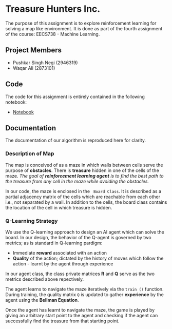 # Treasure Hunters Inc.
The purpose of this assignment is to explore reinforcement learning for solving
a map like environment. It is done as part of the fourth assignment of the
course: EECS738 - Machine Learning.

## Project Members
  - Pushkar Singh Negi (2946319)
  - Waqar Ali (2873101)

## Code
The code for this assignment is entirely contained in the following notebook:
  - [Notebook](notebooks/qTreasureHunter.ipynb)

## Documentation
The documentation of our algorithm is reproduced here for clarity.

### Description of Map
The map is conceived of as a maze in which walls between cells serve the
purpose of **obstacles**. There is **treasure** hidden in one of the cells of
the maze. _The goal of **reinforcement learning agent** is to find the best
path to the treasure from any cell in the maze while avoiding the obstacles._

In our code, the maze is enclosed in the ``` Board Class```. It is
described as a partial adjacency matrix of the cells which are reachable from
each other i.e., not separated by a wall. In addition to the cells, the board
class contains the location of the cell in which treasure is hidden.

### Q-Learning Strategy
We use the Q-learning approach to design an AI agent which can solve the board.
In our design, the behavior of the Q-agent is governed by two metrics; as is
standard in Q-learning pardigm:
  - Immediate **reward** associated with an action
  - **Quality** of the action; dictated by the history of moves which follow
    the action - learnt by the agent through experience

In our agent class, the class private matrices **R** and **Q**
serve as the two metrics described above repectively.

The agent learns to navigate the maze iteratively via the ```train ()```
function. During training, the quality matrix ```Q``` is updated to gather
**experience** by the agent using the **Bellman Equation**.

Once the agent has learnt to navigate the maze, the game is played by giving an
arbitrary start point to the agent and checking if the agent can successfully
find the treasure from that starting point.
